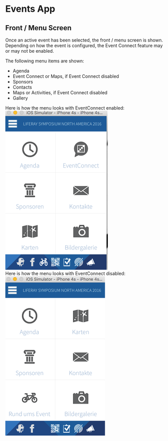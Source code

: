 # Events App

## Front / Menu Screen

Once an active event has been selected, the front / menu screen is shown. Depending on how the event is configured, the Event Connect feature may or may not be enabled. 

The following menu items are shown: 

- Agenda
- Event Connect or Maps, if Event Connect disabled
- Sponsors
- Contacts
- Maps or Activities, if Event Connect disabled
- Gallery

<div class="screenshot-block">
    Here is how the menu looks with EventConnect enabled:
    <img src="eventsapp_menu_eventconnect.png">
</div>

<div class="screenshot-block">
    Here is how the menu looks with EventConnect disabled:
    <img src="eventsapp_menu_noeventconnect.png">
</div>

